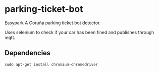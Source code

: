 # parking-ticket-bot
Easypark A Coruña parking ticket bot detector.

Uses selenium to check if your car has been fined and publishes through mqtt.

## Dependencies

```
sudo apt-get install chromium-chromedriver

```